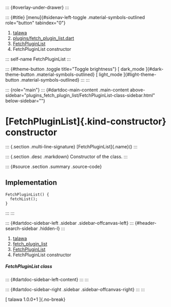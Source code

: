 ::: {#overlay-under-drawer}
:::

::: {#title}
[menu]{#sidenav-left-toggle .material-symbols-outlined role="button"
tabindex="0"}

1.  [talawa](../../index.html)
2.  [plugins/fetch_plugin_list.dart](../../plugins_fetch_plugin_list/)
3.  [FetchPluginList](../../plugins_fetch_plugin_list/FetchPluginList-class.html)
4.  FetchPluginList constructor

::: self-name
FetchPluginList
:::

::: {#theme-button .toggle title="Toggle brightness"}
[ dark_mode ]{#dark-theme-button .material-symbols-outlined} [
light_mode ]{#light-theme-button .material-symbols-outlined}
:::
:::

::: {role="main"}
::: {#dartdoc-main-content .main-content above-sidebar="plugins_fetch_plugin_list/FetchPluginList-class-sidebar.html" below-sidebar=""}
<div>

# [FetchPluginList]{.kind-constructor} constructor

</div>

::: {.section .multi-line-signature}
[FetchPluginList]{.name}()
:::

::: {.section .desc .markdown}
Constructor of the class.
:::

::: {#source .section .summary .source-code}
## Implementation

``` language-dart
FetchPluginList() {
  fetchList();
}
```
:::
:::

::: {#dartdoc-sidebar-left .sidebar .sidebar-offcanvas-left}
::: {#header-search-sidebar .hidden-l}
:::

1.  [talawa](../../index.html)
2.  [fetch_plugin_list](../../plugins_fetch_plugin_list/)
3.  [FetchPluginList](../../plugins_fetch_plugin_list/FetchPluginList-class.html)
4.  FetchPluginList constructor

##### FetchPluginList class

::: {#dartdoc-sidebar-left-content}
:::
:::

::: {#dartdoc-sidebar-right .sidebar .sidebar-offcanvas-right}
:::
:::

[ talawa 1.0.0+1 ]{.no-break}
